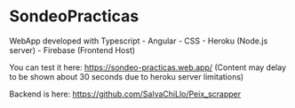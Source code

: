 # SondeoPracticas
WebApp developed with Typescript - Angular - CSS - Heroku (Node.js server) - Firebase (Frontend Host)

You can test it here: https://sondeo-practicas.web.app/ (Content may delay to be shown about 30 seconds due to heroku server limitations)

Backend is here: https://github.com/SalvaChiLlo/Peix_scrapper
